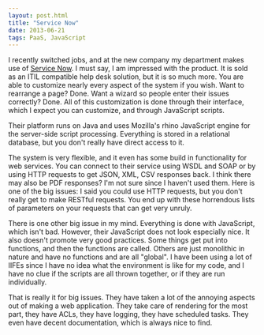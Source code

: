 ```yaml
---
layout: post.html
title: "Service Now"
date: 2013-06-21
tags: PaaS, JavaScript
---
```

I recently switched jobs, and at the new company my department makes use of [Service Now](http://www.servicenow.com). I must say, I am impressed with the product. It is sold as an ITIL compatible help desk solution, but it is so much more. You are able to customize nearly every aspect of the system if you wish. Want to rearrange a page? Done. Want a wizard so people enter their issues correctly? Done. All of this customization is done through their interface, which I expect you can customize, and through JavaScript scripts.

Their platform runs on Java and uses Mozilla's rhino JavaScript engine for the server-side script processing. Everything is stored in a relational database, but you don't really have direct access to it.

The system is very flexible, and it even has some build in functionality for web services. You can connect to their service using WSDL and SOAP or by using HTTP requests to get JSON, XML, CSV responses back. I think there may also be PDF responses? I'm not sure since I haven't used them. Here is one of the big issues: I said you could use HTTP requests, but you don't really get to make RESTful requests. You end up with these horrendous lists of parameters on your requests that can get very unruly.

There is one other big issue in my mind. Everything is done with JavaScript, which isn't bad. However, their JavaScript does not look especially nice. It also doesn't promote very good practices. Some things get put into functions, and then the functions are called. Others are just monolithic in nature and have no functions and are all "global". I have been using a lot of IIFEs since I have no idea what the environment is like for my code, and I have no clue if the scripts are all thrown together, or if they are run individually.

That is really it for big issues. They have taken a lot of the annoying aspects out of making a web application. They take care of rendering for the most part, they have ACLs, they have logging, they have scheduled tasks. They even have decent documentation, which is always nice to find.

